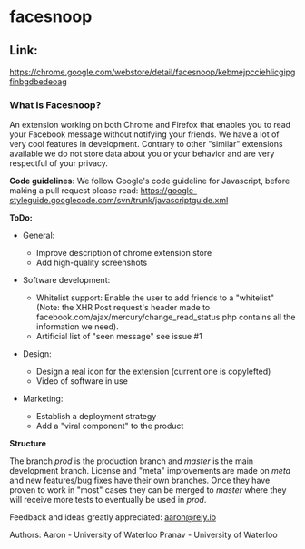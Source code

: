 facesnoop
=========

## Link: 

https://chrome.google.com/webstore/detail/facesnoop/kebmejpcciehlicgipgfinbgdbedeoag


### What is Facesnoop?

An extension working on both Chrome and Firefox that enables you to read your Facebook message without notifying your friends. We have a lot of very cool features in development. Contrary to other "similar" extensions available we do not store data about you or your behavior and are very respectful of your privacy.

**Code guidelines:**
We follow Google's code guideline for Javascript, before making a pull request please read: https://google-styleguide.googlecode.com/svn/trunk/javascriptguide.xml

**ToDo:**

  * General:
    * Improve description of chrome extension store
    * Add high-quality screenshots

  * Software development:
    * Whitelist support: Enable the user to add friends to a "whitelist" (Note: the XHR Post request's header made to facebook.com/ajax/mercury/change_read_status.php contains all the information we need).
    * Artificial list of "seen message" see issue #1

  * Design:
    * Design a real icon for the extension (current one is copylefted)
    * Video of software in use

* Marketing:
    * Establish a deployment strategy
    * Add a "viral component" to the product

**Structure**

The branch *prod* is the production branch and *master* is the main development branch. 
License and "meta" improvements are made on *meta* and new features/bug fixes have their own branches. Once they have proven to work in "most" cases they can be merged to *master* where they will receive more tests to eventually be used in *prod*.


Feedback and ideas greatly appreciated: aaron@rely.io

Authors:
Aaron - University of Waterloo
Pranav - University of Waterloo
